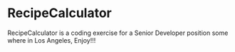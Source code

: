 # RecipeCalculator
RecipeCalculator is a coding exercise for a Senior Developer position some where in Los Angeles, 
Enjoy!!!

